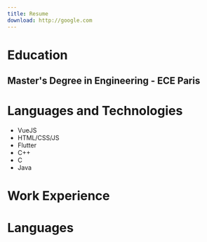 ```yaml
---
title: Resume
download: http://google.com
---
```


# Education

## Master's Degree in Engineering - ECE Paris

# Languages and Technologies
* VueJS  
* HTML/CSS/JS  
* Flutter  
* C++  
* C  
* Java  
# Work Experience

# Languages